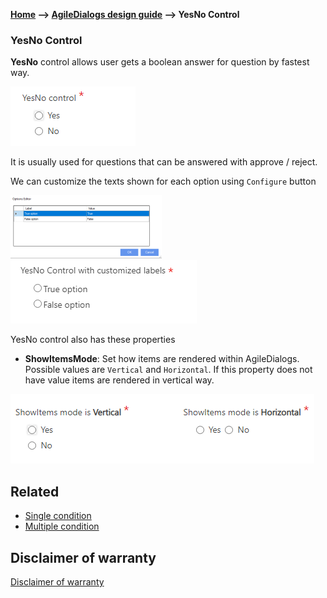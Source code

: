 __[Home](/) --> [AgileDialogs design guide](/guides/AgileDialogs-DesignGuide.md) --> YesNo Control__

### YesNo Control

**YesNo** control allows user gets a boolean answer for question by fastest way. 

![](../media/AgileDialogsDesignGuide/yesno_01.png)

It is usually used for questions that can be answered with approve / reject.

We can customize the texts shown for each option using `Configure` button

![](../media/AgileDialogsDesignGuide/yesno_03.png)
![](../media/AgileDialogsDesignGuide/yesno_04.png)

YesNo control also has these properties

- **ShowItemsMode**: Set  how items are rendered within AgileDialogs. Possible values are `Vertical` and `Horizontal`. If this property does not have value items are rendered in vertical way.

![](../media/AgileDialogsDesignGuide/yesno_02.png)


## Related

- [Single condition](../../ref/SingleCondition.md)
- [Multiple condition](../../ref/MultipleCondition.md)

## Disclaimer of warranty

[Disclaimer of warranty](DisclaimerOfWarranty.md)

